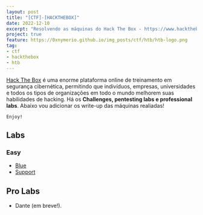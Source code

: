 ```yaml
---
layout: post
title: "[CTF]-[HACKTHEBOX]"
date: 2022-12-10
excerpt: "Resolvendo as máquinas do Hack The Box - https://www.hackthebox.com"
project: true
feature: https://0xnymerio.github.io/img_posts/ctf/htb/htb-logo.png
tag:
- ctf
- hackthebox
- htb
---
```


[Hack The Box](https://www.hackthebox.com) é uma enorme plataforma online de treinamento em segurança cibernética, permitindo que indivíduos, empresas, universidades e todos os tipos de organizações em todo o mundo melhorem suas habilidades de hacking. Há os **Challenges, pentesting labs e professional labs**. Abaixo vou adicionar os write-up das máquinas realiadas!

`Enjoy!`

## Labs
### Easy
- [Blue](https://0xnymerio.github.io/ctf-htb-blue)
- [Support](https://0xnymerio.github.io/ctf-htb-support)

## Pro Labs
- Dante (em breve!).
